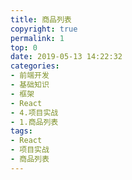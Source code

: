 ```yaml
---
title: 商品列表
copyright: true
permalink: 1
top: 0
date: 2019-05-13 14:22:32
categories:
- 前端开发
- 基础知识
- 框架
- React
- 4.项目实战
- 1.商品列表
tags:
- React
- 项目实战
- 商品列表
---
```


